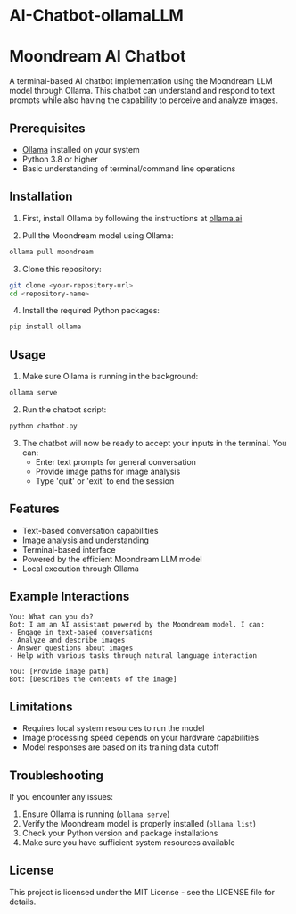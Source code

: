 # AI-Chatbot-ollamaLLM
# Moondream AI Chatbot

A terminal-based AI chatbot implementation using the Moondream LLM model through Ollama. This chatbot can understand and respond to text prompts while also having the capability to perceive and analyze images.

## Prerequisites

- [Ollama](https://ollama.ai/) installed on your system
- Python 3.8 or higher
- Basic understanding of terminal/command line operations

## Installation

1. First, install Ollama by following the instructions at [ollama.ai](https://ollama.ai)

2. Pull the Moondream model using Ollama:
```bash
ollama pull moondream
```

3. Clone this repository:
```bash
git clone <your-repository-url>
cd <repository-name>
```

4. Install the required Python packages:
```bash
pip install ollama
```

## Usage

1. Make sure Ollama is running in the background:
```bash
ollama serve
```

2. Run the chatbot script:
```bash
python chatbot.py
```

3. The chatbot will now be ready to accept your inputs in the terminal. You can:
   - Enter text prompts for general conversation
   - Provide image paths for image analysis
   - Type 'quit' or 'exit' to end the session

## Features

- Text-based conversation capabilities
- Image analysis and understanding
- Terminal-based interface
- Powered by the efficient Moondream LLM model
- Local execution through Ollama

## Example Interactions

```
You: What can you do?
Bot: I am an AI assistant powered by the Moondream model. I can:
- Engage in text-based conversations
- Analyze and describe images
- Answer questions about images
- Help with various tasks through natural language interaction

You: [Provide image path]
Bot: [Describes the contents of the image]
```

## Limitations

- Requires local system resources to run the model
- Image processing speed depends on your hardware capabilities
- Model responses are based on its training data cutoff

## Troubleshooting

If you encounter any issues:

1. Ensure Ollama is running (`ollama serve`)
2. Verify the Moondream model is properly installed (`ollama list`)
3. Check your Python version and package installations
4. Make sure you have sufficient system resources available



## License

This project is licensed under the MIT License - see the LICENSE file for details.


